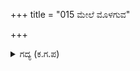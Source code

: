 +++
title = "015 ಮೇಲೆ ಮೊಳಗುವ"

+++

<details><summary>ಗದ್ಯ (ಕ.ಗ.ಪ) </summary>

15. ಮೇಲೆ ದೇವತೆಗಳು ಮೊಳಗಿಸಿದ ದುಂದುಭಿಗಳ ಮಂಗಳ ಧ್ವನಿ, ಪಕ್ಷಿ ಮೃಗಗಳು ಒಳ್ಳೆಯ ಮನಸ್ಸಿನಿಂದ ಮಾಡಿದ ಸುಂದರ ಅನುಕೂಲ ಶಕುನ ಧ್ವನಿ, ಮನಸ್ಸಿಗೆ ಹಿತವಾಗಿ ಬೀಸಿದ ಮಂದಾನಿಲದ ಬೀಸುವಿಕೆಯಿಂದ  ಹಾಗೂ ಎಲ್ಲಾ ಜೀವಿಗಳು ಅರ್ಜುನನನ್ನು ಗೌರವಿಸಿದವು.
</details>
